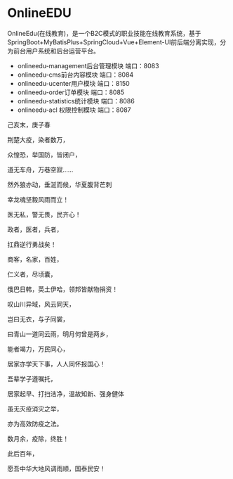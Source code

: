 # OnlineEDU

OnlineEdu(在线教育)，是一个B2C模式的职业技能在线教育系统，基于SpringBoot+MyBatisPlus+SpringCloud+Vue+Element-UI前后端分离实现，分为前台用户系统和后台运营平台。



* onlineedu-management后台管理模块   端口：8083
* onlineedu-cms前台内容模块   端口：8084
* onlineedu-ucenter用户模块   端口：8150
* onlineedu-order订单模块   端口：8085
* onlineedu-statistics统计模块 端口：8086
* onlineedu-acl 权限控制模块 端口：8087









己亥末，庚子春

荆楚大疫，染者数万，

众惶恐，举国防，皆闭户，

道无车舟，万巷空寂……

然外狼亦动，垂涎而候，华夏腹背芒刺

幸龙魂坚毅风雨而立！

医无私，警无畏，民齐心！

政者，医者，兵者，

扛鼎逆行勇战矣！

商客，名家，百姓，

仁义者，尽顷囊，

俄巴日韩，英土伊哈，领邦皆献物捐资！

叹山川异域，风云同天，

岂曰无衣，与子同裳，

曰青山一道同云雨，明月何曾是两乡，

能者竭力，万民同心，

居家亦学天下事，人人同怀报国心！

吾辈学子遵嘱托，

居家起早、打扫洁净，温故知新、强身健体

虽无灭疫消灾之举，

亦为高效防疫之法。

数月余，疫除，终胜！

此后百年，

愿吾中华大地风调雨顺，国泰民安！



